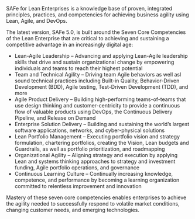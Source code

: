 SAFe for Lean Enterprises is a knowledge base of proven, integrated principles, practices, and competencies for achieving business agility using Lean, Agile, and DevOps.

The latest version, SAFe 5.0, is built around the Seven Core Competencies of the Lean Enterprise that are critical to achieving and sustaining a competitive advantage in an increasingly digital age:

- Lean-Agile Leadership – Advancing and applying Lean-Agile leadership skills that drive and sustain organizational change by empowering individuals and teams to reach their highest potential
- Team and Technical Agility – Driving team Agile behaviors as well asl sound technical practices including Built-in Quality, Behavior-Driven Development (BDD), Agile testing, Test-Driven Development (TDD), and more
- Agile Product Delivery – Building high-performing teams-of-teams that use design thinking and customer-centricity to provide a continuous flow of valuable products using DevOps, the Continuous Delivery Pipeline, and Release on Demand
- Enterprise Solution Delivery – Building and sustaining the world’s largest software applications, networks, and cyber-physical solutions
- Lean Portfolio Management – Executing portfolio vision and strategy formulation, chartering portfolios, creating the Vision, Lean budgets and Guardrails, as well as portfolio prioritization, and roadmapping
- Organizational Agility – Aligning strategy and execution by applying Lean and systems thinking approaches to strategy and investment funding, Agile portfolio operations, and governance
- Continuous Learning Culture – Continually increasing knowledge, competence, and performance by becoming a learning organization committed to relentless improvement and innovation

Mastery of these seven core competencies enables enterprises to achieve the agility needed to successfully respond to volatile market conditions, changing customer needs, and emerging technologies.

